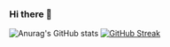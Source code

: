 ### Hi there 👋

![Anurag's GitHub stats](https://github-readme-stats.vercel.app/api?username=komron2052&show_icons=true&theme=tokyonight&custom_title=Stats&card_width=200)
[![GitHub Streak](http://github-readme-streak-stats.herokuapp.com?user=komron2052&theme=tokyonight&background=000000&custom_title=GitHub%20Streak&date_format=M%20j%5B%2C%20Y%5D&sideNums=FFD700&border=FFD700&currStreakNum=FFD700&ring=FFD700&fire=FFD700&card_width=200)](https://git.io/streak-stats)




